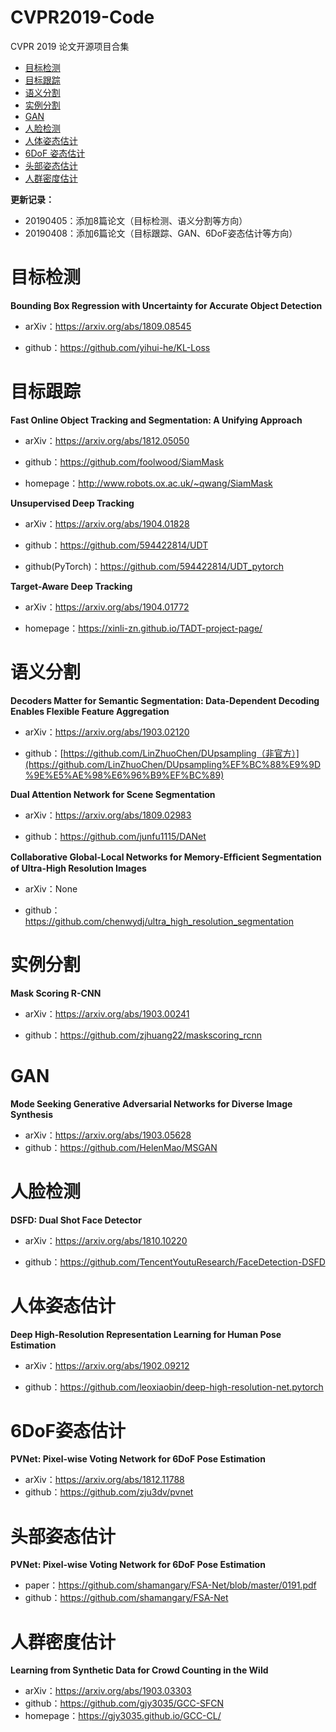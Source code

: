 # CVPR2019-Code

CVPR 2019 论文开源项目合集

- [目标检测](#Object-Detection)
- [目标跟踪](#Object-Tracking)
- [语义分割](#Semantic-Segmentation)
- [实例分割](#Instance-Segmentation)
- [GAN](#GAN)
- [人脸检测](#Face-Detection)
- [人体姿态估计](#Human-Pose-Estimation)
- [6DoF 姿态估计](#6DoF-Pose-Estimation)
- [头部姿态估计](#Head-Pose-Estimation)
- [人群密度估计](#Crowd-Counting)

**更新记录：**

- 20190405：添加8篇论文（目标检测、语义分割等方向）
- 20190408：添加6篇论文（目标跟踪、GAN、6DoF姿态估计等方向）

<a name="Object-Detection"></a>

# 目标检测

**Bounding Box Regression with Uncertainty for Accurate Object Detection**

- arXiv：<https://arxiv.org/abs/1809.08545>

- github：<https://github.com/yihui-he/KL-Loss>

<a name="Object-Tracking"></a>

# 目标跟踪

**Fast Online Object Tracking and Segmentation: A Unifying Approach**

- arXiv：<https://arxiv.org/abs/1812.05050>

- github：<https://github.com/foolwood/SiamMask>

- homepage：<http://www.robots.ox.ac.uk/~qwang/SiamMask>

**Unsupervised Deep Tracking**

- arXiv：<https://arxiv.org/abs/1904.01828>

- github：<https://github.com/594422814/UDT>

- github(PyTorch)：<https://github.com/594422814/UDT_pytorch>

**Target-Aware Deep Tracking**

- arXiv：<https://arxiv.org/abs/1904.01772>

- homepage：<https://xinli-zn.github.io/TADT-project-page/>

<a name="Semantic-Segmentation"></a>

# 语义分割

**Decoders Matter for Semantic Segmentation: Data-Dependent Decoding Enables Flexible Feature Aggregation**

- arXiv：<https://arxiv.org/abs/1903.02120>

- github：[https://github.com/LinZhuoChen/DUpsampling（非官方）](https://github.com/LinZhuoChen/DUpsampling%EF%BC%88%E9%9D%9E%E5%AE%98%E6%96%B9%EF%BC%89)

**Dual Attention Network for Scene Segmentation**

- arXiv：<https://arxiv.org/abs/1809.02983>

- github：<https://github.com/junfu1115/DANet>

**Collaborative Global-Local Networks for Memory-Efﬁcient Segmentation of Ultra-High Resolution Images**

- arXiv：None

- github：<https://github.com/chenwydj/ultra_high_resolution_segmentation>

<a name="Instance-Segmentation"></a>

# 实例分割

**Mask Scoring R-CNN**

- arXiv：<https://arxiv.org/abs/1903.00241>

- github：<https://github.com/zjhuang22/maskscoring_rcnn>

<a name="GAN"></a>

# GAN

**Mode Seeking Generative Adversarial Networks for Diverse Image Synthesis**

- arXiv：<https://arxiv.org/abs/1903.05628>
- github：<https://github.com/HelenMao/MSGAN>

<a name="Face-Detection"></a>

# 人脸检测

**DSFD: Dual Shot Face Detector**

- arXiv：<https://arxiv.org/abs/1810.10220>

- github：<https://github.com/TencentYoutuResearch/FaceDetection-DSFD>

<a name="Human-Pose-Estimation"></a>

# 人体姿态估计

**Deep High-Resolution Representation Learning for Human Pose Estimation**

- arXiv：<https://arxiv.org/abs/1902.09212>

- github：<https://github.com/leoxiaobin/deep-high-resolution-net.pytorch>

<a name="6DoF-Pose-Estimation"></a>

# 6DoF姿态估计

**PVNet: Pixel-wise Voting Network for 6DoF Pose Estimation**

- arXiv：<https://arxiv.org/abs/1812.11788>
- github：<https://github.com/zju3dv/pvnet>

<a name="Head-Pose-Estimation"></a>

# 头部姿态估计

**PVNet: Pixel-wise Voting Network for 6DoF Pose Estimation**

- paper：<https://github.com/shamangary/FSA-Net/blob/master/0191.pdf>
- github：<https://github.com/shamangary/FSA-Net>

<a name="Crowd-Counting"></a>

# 人群密度估计

**Learning from Synthetic Data for Crowd Counting in the Wild**

- arXiv：<https://arxiv.org/abs/1903.03303>
- github：<https://github.com/gjy3035/GCC-SFCN>
- homepage：<https://gjy3035.github.io/GCC-CL/>